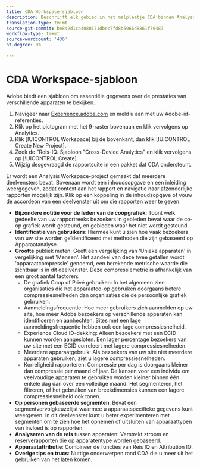 ```yaml
---
title: CDA Workspace-sjabloon
description: Beschrijft elk gebied in het malplaatje CDA binnen Analysis Workspace.
translation-type: tm+mt
source-git-commit: be842d1ca4080171dbec7fd8b5966d8861f79487
workflow-type: tm+mt
source-wordcount: '436'
ht-degree: 0%

---
```



# CDA Workspace-sjabloon

Adobe biedt een sjabloon om essentiële gegevens over de prestaties van verschillende apparaten te bekijken.

1. Navigeer naar [Experience.adobe.com](https://experiencecloud.adobe.com) en meld u aan met uw Adobe-id-referenties.
1. Klik op het pictogram met het 9-raster bovenaan en klik vervolgens op Analytics.
1. Klik [!UICONTROL Workspace] bij de bovenkant, dan klik [!UICONTROL Create New Project].
1. Zoek de &quot;Reis-IQ: Sjabloon &quot;Cross-Device Analytics&quot; en klik vervolgens op [!UICONTROL Create].
1. Wijzig desgevraagd de rapportsuite in een pakket dat CDA ondersteunt.

Er wordt een Analysis Workspace-project gemaakt dat meerdere deelvensters bevat. Bovenaan wordt een inhoudsopgave en een inleiding weergegeven, zodat context aan het rapport en navigatie naar afzonderlijke rapporten mogelijk zijn. Klik op een koppeling in de inhoudsopgave of vouw de accordeon van een deelvenster uit om die rapporten weer te geven.

<!--The content below is mirrored in /help/analyze/analysis-workspace/build-workspace-project/starter-projects.md-->

* **Bijzondere notitie voor de leden van de coopgrafiek**: Toont welk gedeelte van uw rapportreeks bezoekers in gebieden bevat waar de co-op grafiek wordt gesteund, en gebieden waar het niet wordt gesteund.
* **Identificatie van gebruikers**: Hiermee kunt u zien hoe vaak bezoekers van uw site worden geïdentificeerd met methoden die zijn gebaseerd op Apparaatanalyse.
* **Grootte** publiek meten: Geeft een vergelijking van &#39;Unieke apparaten&#39; in vergelijking met &#39;Mensen&#39;. Het aandeel van deze twee getallen wordt &#39;apparaatcompressie&#39; genoemd, een berekende metrische waarde die zichtbaar is in dit deelvenster. Deze compressiemetrie is afhankelijk van een groot aantal factoren:
   * De grafiek Coop of Privé gebruiken: In het algemeen zien organisaties die het apparaatco-op gebruiken doorgaans betere compressiesnelheden dan organisaties die de persoonlijke grafiek gebruiken.
   * Aanmeldingsfrequentie: Hoe meer gebruikers zich aanmelden op uw site, hoe meer Adobe bezoekers op verschillende apparaten kan identificeren en aanhechten. Sites met een lage aanmeldingsfrequentie hebben ook een lage compressiesnelheid.
   * Experience Cloud ID-dekking: Alleen bezoekers met een ECID kunnen worden aangesloten. Een lager percentage bezoekers van uw site met een ECID correleert met lagere compressiesnelheden.
   * Meerdere apparaatgebruik: Als bezoekers van uw site niet meerdere apparaten gebruiken, ziet u lagere compressiesnelheden.
   * Korreligheid rapporteren: Compressie per dag is doorgaans kleiner dan compressie per maand of jaar. De kansen voor een individu om veelvoudige apparaten te gebruiken worden kleiner binnen één enkele dag dan over een volledige maand. Het segmenteren, het filtreren, of het gebruiken van breekdimensies kunnen een lagere compressiesnelheid ook tonen.
* **Op personen gebaseerde segmenten**: Bevat een segmentvervolgkeuzelijst waarmee u apparaatspecifieke gegevens kunt weergeven. In dit deelvenster kunt u beter experimenteren met segmenten om te zien hoe het opnemen of uitsluiten van apparaattypen van invloed is op rapporten.
* **Analyseren van de reis** tussen apparaten: Verstrekt stroom en reserverapporten die op apparatentype worden gebaseerd.
* **Apparaatattributie**: Combineer de functies van Reis IQ en Attribution IQ.
* **Overige tips en trucs**: Nuttige onderwerpen rond CDA die u meer uit het gebruiken van het laten komen.

